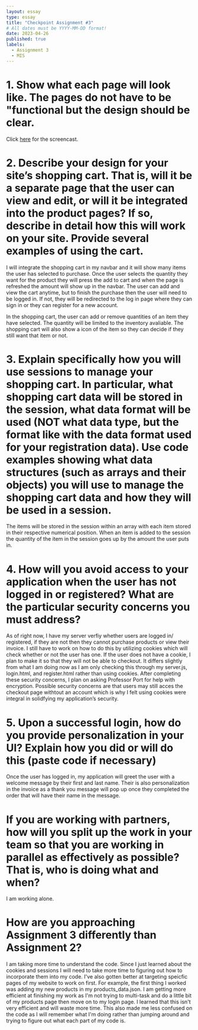```yaml
---
layout: essay
type: essay
title: "Checkpoint Assignment #3"
# All dates must be YYYY-MM-DD format!
date: 2023-04-26
published: true
labels:
  - Assignment 3
  - MIS
---
```


<h1>1. Show what each page will look like. The pages do not have to be "functional but the design should be clear. </h1>
<p>Click <a href = "https://drive.google.com/file/d/1Ewjbn8hqYWPZNGNyZNj0AHg7puNwna7C/view?usp=sharing">here</a> for the screencast.</p>
<h1>2. Describe your design for your site’s shopping cart. That is, will it be a separate page that the user can view and edit, or will it be integrated into the product pages? If so, describe in detail how this will work on your site. Provide several examples of using the cart.</h1>
<p>I will integrate the shopping cart in my navbar and it will show many items the user has selected to purchase. Once the user selects the quantity they want for the product they will press the add to cart and when the page is refreshed the amount will show up in the navbar. The user can add and view the cart anytime, but to finish the purchase then the user will need to be logged in. If not, they will be redirected to the log in page where they can sign in or they can register for a new account.</p>
<p>In the shopping cart, the user can add or remove quantities of an item they have selected. The quantity will be limited to the inventory avaliable. The shopping cart will also show a icon of the item so they can decide if they still want that item or not.</p>

<h1>3. Explain specifically how you will use sessions to manage your shopping cart. In particular, what shopping cart data will be stored in the session, what data format will be used (NOT what data type, but the format like with the data format used for your registration data). Use code examples showing what data structures (such as arrays and their objects) you will use to manage the shopping cart data and how they will be used in a session.</h1>
<p>The items will be stored in the session within an array with each item stored in their respective numerical position. When an item is added to the session the quantity of the item in the session goes up by the amount the user puts in. </p>

<h1>4. How will you avoid access to your application when the user has not logged in or registered? What are the particular security concerns you must address?</h1>
<p>As of right now, I have my server verfiy whether users are logged in/ registered, if they are not then they cannot purchase products or view their invoice. I still have to work on how to do this by utilizing cookies which will check whether or not the user has one. If the user does not have a cookie, I plan to make it so that they will not be able to checkout. It differs slightly from what I am doing now as I am only checking this through my server.js, login.html, and register.html rather than using cookies. After completing these security concerns, I plan on asking Professor Port for help with encryption. Possible security concerns are that users may still acces the checkout page withtout an account which is why I felt using cookies were integral in solidfying my application’s security. </p>

<h1>5. Upon a successful login, how do you provide personalization in your UI? Explain how you did or will do this (paste code if necessary) </h1>
<p>Once the user has logged in, my application will greet the user with a welcome message by their first and last name. Their is also personalization in the invoice as a thank you message will pop up once they completed the order that will have their name in the message. </p>

<h1>If you are working with partners, how will you split up the work in your team so that you are working in parallel as effectively as possible? That is, who is doing what and when?</h1>
<p>I am working alone.</p>

<h1>How are you approaching Assignment 3 differently than Assignment 2?</h1>
<p>I am taking more time to understand the code. Since I just learned about the cookies and sessions I will need to take more time to figuring out how to incorporate them into my code. I've also gotten better at targeting speicfic pages of my website to work on first. For example, the first thing I worked was adding my new products in my products_data.json. I am getting more efficient at finishing my work as I'm not trying to multi-task and do a little bit of my products page then move on to my login page. I learned that this isn't very efficient and will waste more time. This also made me less confused on the code as I will remember what I'm doing rather than jumping around and trying to figure out what each part of my code is. </p>
                                                                           




  
